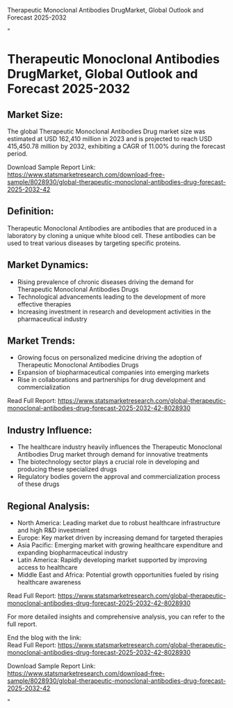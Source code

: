 Therapeutic Monoclonal Antibodies DrugMarket, Global Outlook and Forecast 2025-2032

"<html>
<head>
  <title>Therapeutic Monoclonal Antibodies DrugMarket, Global Outlook and Forecast 2025-2032</title>
</head>
<body>

<h1>Therapeutic Monoclonal Antibodies DrugMarket, Global Outlook and Forecast 2025-2032</h1>

<h2>Market Size:</h2>
<p>The global Therapeutic Monoclonal Antibodies Drug market size was estimated at USD 162,410 million in 2023 and is projected to reach USD 415,450.78 million by 2032, exhibiting a CAGR of 11.00% during the forecast period.</p>
<p>Download Sample Report Link: <a href='https://www.statsmarketresearch.com/download-free-sample/8028930/global-therapeutic-monoclonal-antibodies-drug-forecast-2025-2032-42'>https://www.statsmarketresearch.com/download-free-sample/8028930/global-therapeutic-monoclonal-antibodies-drug-forecast-2025-2032-42</a></p>

<h2>Definition:</h2>
<p>Therapeutic Monoclonal Antibodies are antibodies that are produced in a laboratory by cloning a unique white blood cell. These antibodies can be used to treat various diseases by targeting specific proteins.</p>

<h2>Market Dynamics:</h2>
<ul>
  <li>Rising prevalence of chronic diseases driving the demand for Therapeutic Monoclonal Antibodies Drugs</li>
  <li>Technological advancements leading to the development of more effective therapies</li>
  <li>Increasing investment in research and development activities in the pharmaceutical industry</li>
</ul>

<h2>Market Trends:</h2>
<ul>
  <li>Growing focus on personalized medicine driving the adoption of Therapeutic Monoclonal Antibodies Drugs</li>
  <li>Expansion of biopharmaceutical companies into emerging markets</li>
  <li>Rise in collaborations and partnerships for drug development and commercialization</li>
</ul>
<p>Read Full Report: <a href='https://www.statsmarketresearch.com/global-therapeutic-monoclonal-antibodies-drug-forecast-2025-2032-42-8028930'>https://www.statsmarketresearch.com/global-therapeutic-monoclonal-antibodies-drug-forecast-2025-2032-42-8028930</a></p>

<h2>Industry Influence:</h2>
<ul>
  <li>The healthcare industry heavily influences the Therapeutic Monoclonal Antibodies Drug market through demand for innovative treatments</li>
  <li>The biotechnology sector plays a crucial role in developing and producing these specialized drugs</li>
  <li>Regulatory bodies govern the approval and commercialization process of these drugs</li>
</ul>

<h2>Regional Analysis:</h2>
<ul>
  <li>North America: Leading market due to robust healthcare infrastructure and high R&D investment</li>
  <li>Europe: Key market driven by increasing demand for targeted therapies</li>
  <li>Asia Pacific: Emerging market with growing healthcare expenditure and expanding biopharmaceutical industry</li>
  <li>Latin America: Rapidly developing market supported by improving access to healthcare</li>
  <li>Middle East and Africa: Potential growth opportunities fueled by rising healthcare awareness</li>
</ul>
<p>Read Full Report: <a href='https://www.statsmarketresearch.com/global-therapeutic-monoclonal-antibodies-drug-forecast-2025-2032-42-8028930'>https://www.statsmarketresearch.com/global-therapeutic-monoclonal-antibodies-drug-forecast-2025-2032-42-8028930</a></p>

<p>For more detailed insights and comprehensive analysis, you can refer to the full report.</p>

<p>End the blog with the link:<br>
Read Full Report: <a href='https://www.statsmarketresearch.com/global-therapeutic-monoclonal-antibodies-drug-forecast-2025-2032-42-8028930'>https://www.statsmarketresearch.com/global-therapeutic-monoclonal-antibodies-drug-forecast-2025-2032-42-8028930</a></p>
<p>Download Sample Report Link: <a href='https://www.statsmarketresearch.com/download-free-sample/8028930/global-therapeutic-monoclonal-antibodies-drug-forecast-2025-2032-42'>https://www.statsmarketresearch.com/download-free-sample/8028930/global-therapeutic-monoclonal-antibodies-drug-forecast-2025-2032-42</a></p>

</body>
</html>
</body>
</html>"
